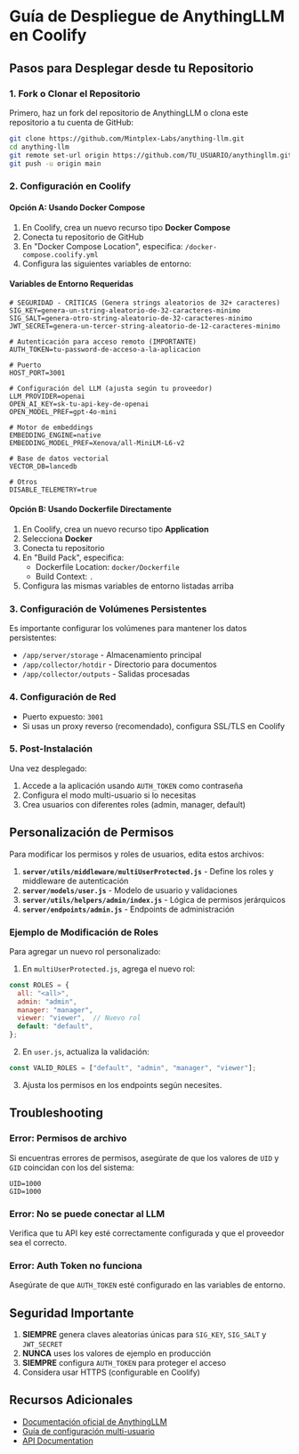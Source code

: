 # Guía de Despliegue de AnythingLLM en Coolify

## Pasos para Desplegar desde tu Repositorio

### 1. Fork o Clonar el Repositorio

Primero, haz un fork del repositorio de AnythingLLM o clona este repositorio a tu cuenta de GitHub:

```bash
git clone https://github.com/Mintplex-Labs/anything-llm.git
cd anything-llm
git remote set-url origin https://github.com/TU_USUARIO/anythingllm.git
git push -u origin main
```

### 2. Configuración en Coolify

#### Opción A: Usando Docker Compose

1. En Coolify, crea un nuevo recurso tipo **Docker Compose**
2. Conecta tu repositorio de GitHub
3. En "Docker Compose Location", especifica: `/docker-compose.coolify.yml`
4. Configura las siguientes variables de entorno:

#### Variables de Entorno Requeridas

```env
# SEGURIDAD - CRÍTICAS (Genera strings aleatorios de 32+ caracteres)
SIG_KEY=genera-un-string-aleatorio-de-32-caracteres-minimo
SIG_SALT=genera-otro-string-aleatorio-de-32-caracteres-minimo
JWT_SECRET=genera-un-tercer-string-aleatorio-de-12-caracteres-minimo

# Autenticación para acceso remoto (IMPORTANTE)
AUTH_TOKEN=tu-password-de-acceso-a-la-aplicacion

# Puerto
HOST_PORT=3001

# Configuración del LLM (ajusta según tu proveedor)
LLM_PROVIDER=openai
OPEN_AI_KEY=sk-tu-api-key-de-openai
OPEN_MODEL_PREF=gpt-4o-mini

# Motor de embeddings
EMBEDDING_ENGINE=native
EMBEDDING_MODEL_PREF=Xenova/all-MiniLM-L6-v2

# Base de datos vectorial
VECTOR_DB=lancedb

# Otros
DISABLE_TELEMETRY=true
```

#### Opción B: Usando Dockerfile Directamente

1. En Coolify, crea un nuevo recurso tipo **Application**
2. Selecciona **Docker**
3. Conecta tu repositorio
4. En "Build Pack", especifica:
   - Dockerfile Location: `docker/Dockerfile`
   - Build Context: `.`
5. Configura las mismas variables de entorno listadas arriba

### 3. Configuración de Volúmenes Persistentes

Es importante configurar los volúmenes para mantener los datos persistentes:

- `/app/server/storage` - Almacenamiento principal
- `/app/collector/hotdir` - Directorio para documentos
- `/app/collector/outputs` - Salidas procesadas

### 4. Configuración de Red

- Puerto expuesto: `3001`
- Si usas un proxy reverso (recomendado), configura SSL/TLS en Coolify

### 5. Post-Instalación

Una vez desplegado:

1. Accede a la aplicación usando `AUTH_TOKEN` como contraseña
2. Configura el modo multi-usuario si lo necesitas
3. Crea usuarios con diferentes roles (admin, manager, default)

## Personalización de Permisos

Para modificar los permisos y roles de usuarios, edita estos archivos:

1. **`server/utils/middleware/multiUserProtected.js`** - Define los roles y middleware de autenticación
2. **`server/models/user.js`** - Modelo de usuario y validaciones
3. **`server/utils/helpers/admin/index.js`** - Lógica de permisos jerárquicos
4. **`server/endpoints/admin.js`** - Endpoints de administración

### Ejemplo de Modificación de Roles

Para agregar un nuevo rol personalizado:

1. En `multiUserProtected.js`, agrega el nuevo rol:
```javascript
const ROLES = {
  all: "<all>",
  admin: "admin",
  manager: "manager",
  viewer: "viewer",  // Nuevo rol
  default: "default",
};
```

2. En `user.js`, actualiza la validación:
```javascript
const VALID_ROLES = ["default", "admin", "manager", "viewer"];
```

3. Ajusta los permisos en los endpoints según necesites.

## Troubleshooting

### Error: Permisos de archivo
Si encuentras errores de permisos, asegúrate de que los valores de `UID` y `GID` coincidan con los del sistema:
```env
UID=1000
GID=1000
```

### Error: No se puede conectar al LLM
Verifica que tu API key esté correctamente configurada y que el proveedor sea el correcto.

### Error: Auth Token no funciona
Asegúrate de que `AUTH_TOKEN` esté configurado en las variables de entorno.

## Seguridad Importante

1. **SIEMPRE** genera claves aleatorias únicas para `SIG_KEY`, `SIG_SALT` y `JWT_SECRET`
2. **NUNCA** uses los valores de ejemplo en producción
3. **SIEMPRE** configura `AUTH_TOKEN` para proteger el acceso
4. Considera usar HTTPS (configurable en Coolify)

## Recursos Adicionales

- [Documentación oficial de AnythingLLM](https://docs.anythingllm.com)
- [Guía de configuración multi-usuario](https://docs.anythingllm.com/configuration/multi-user-mode)
- [API Documentation](https://docs.anythingllm.com/api)